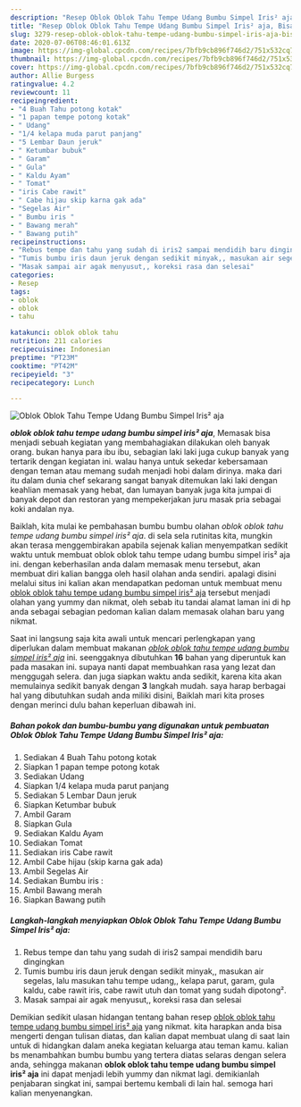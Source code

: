 ```yaml
---
description: "Resep Oblok Oblok Tahu Tempe Udang Bumbu Simpel Iris² aja, Bisa Manjain Lidah"
title: "Resep Oblok Oblok Tahu Tempe Udang Bumbu Simpel Iris² aja, Bisa Manjain Lidah"
slug: 3279-resep-oblok-oblok-tahu-tempe-udang-bumbu-simpel-iris-aja-bisa-manjain-lidah
date: 2020-07-06T08:46:01.613Z
image: https://img-global.cpcdn.com/recipes/7bfb9cb896f746d2/751x532cq70/oblok-oblok-tahu-tempe-udang-bumbu-simpel-iris-aja-foto-resep-utama.jpg
thumbnail: https://img-global.cpcdn.com/recipes/7bfb9cb896f746d2/751x532cq70/oblok-oblok-tahu-tempe-udang-bumbu-simpel-iris-aja-foto-resep-utama.jpg
cover: https://img-global.cpcdn.com/recipes/7bfb9cb896f746d2/751x532cq70/oblok-oblok-tahu-tempe-udang-bumbu-simpel-iris-aja-foto-resep-utama.jpg
author: Allie Burgess
ratingvalue: 4.2
reviewcount: 11
recipeingredient:
- "4 Buah Tahu potong kotak"
- "1 papan tempe potong kotak"
- " Udang"
- "1/4 kelapa muda parut panjang"
- "5 Lembar Daun jeruk"
- " Ketumbar bubuk"
- " Garam"
- " Gula"
- " Kaldu Ayam"
- " Tomat"
- "iris Cabe rawit"
- " Cabe hijau skip karna gak ada"
- "Segelas Air"
- " Bumbu iris "
- " Bawang merah"
- " Bawang putih"
recipeinstructions:
- "Rebus tempe dan tahu yang sudah di iris2 sampai mendidih baru dingingkan"
- "Tumis bumbu iris daun jeruk dengan sedikit minyak,, masukan air segelas, lalu masukan tahu tempe udang,, kelapa parut, garam, gula kaldu, cabe rawit iris, cabe rawit utuh dan tomat yang sudah dipotong²."
- "Masak sampai air agak menyusut,, koreksi rasa dan selesai"
categories:
- Resep
tags:
- oblok
- oblok
- tahu

katakunci: oblok oblok tahu 
nutrition: 211 calories
recipecuisine: Indonesian
preptime: "PT23M"
cooktime: "PT42M"
recipeyield: "3"
recipecategory: Lunch

---
```



![Oblok Oblok Tahu Tempe Udang Bumbu Simpel Iris² aja](https://img-global.cpcdn.com/recipes/7bfb9cb896f746d2/751x532cq70/oblok-oblok-tahu-tempe-udang-bumbu-simpel-iris-aja-foto-resep-utama.jpg)

<b><i>oblok oblok tahu tempe udang bumbu simpel iris² aja</i></b>, Memasak bisa menjadi sebuah kegiatan yang membahagiakan dilakukan oleh banyak orang. bukan hanya para ibu ibu, sebagian laki laki juga cukup banyak yang tertarik dengan kegiatan ini. walau hanya untuk sekedar kebersamaan dengan teman atau memang sudah menjadi hobi dalam dirinya. maka dari itu dalam dunia chef sekarang sangat banyak ditemukan laki laki dengan keahlian memasak yang hebat, dan lumayan banyak juga kita jumpai di banyak depot dan restoran yang mempekerjakan juru masak pria sebagai koki andalan nya.



Baiklah, kita mulai ke pembahasan bumbu bumbu olahan <i>oblok oblok tahu tempe udang bumbu simpel iris² aja</i>. di sela sela rutinitas kita, mungkin akan terasa menggembirakan apabila sejenak kalian menyempatkan sedikit waktu untuk membuat oblok oblok tahu tempe udang bumbu simpel iris² aja ini. dengan keberhasilan anda dalam memasak menu tersebut, akan membuat diri kalian bangga oleh hasil olahan anda sendiri. apalagi disini melalui situs ini kalian akan mendapatkan pedoman untuk membuat menu <u>oblok oblok tahu tempe udang bumbu simpel iris² aja</u> tersebut menjadi olahan yang yummy dan nikmat, oleh sebab itu tandai alamat laman ini di hp anda sebagai sebagian pedoman kalian dalam memasak olahan baru yang nikmat.


Saat ini langsung saja kita awali untuk mencari perlengkapan yang diperlukan dalam membuat makanan <u><i>oblok oblok tahu tempe udang bumbu simpel iris² aja</i></u> ini. seenggaknya dibutuhkan <b>16</b> bahan yang diperuntuk kan pada masakan ini. supaya nanti dapat membuahkan rasa yang lezat dan menggugah selera. dan juga siapkan waktu anda sedikit, karena kita akan memulainya sedikit banyak dengan <b>3</b> langkah mudah. saya harap berbagai hal yang dibutuhkan sudah anda miliki disini, Baiklah mari kita proses dengan merinci dulu bahan keperluan dibawah ini.

<!--inarticleads1-->

##### Bahan pokok dan bumbu-bumbu yang digunakan untuk pembuatan Oblok Oblok Tahu Tempe Udang Bumbu Simpel Iris² aja:

1. Sediakan 4 Buah Tahu potong kotak
1. Siapkan 1 papan tempe potong kotak
1. Sediakan  Udang
1. Siapkan 1/4 kelapa muda parut panjang
1. Sediakan 5 Lembar Daun jeruk
1. Siapkan  Ketumbar bubuk
1. Ambil  Garam
1. Siapkan  Gula
1. Sediakan  Kaldu Ayam
1. Sediakan  Tomat
1. Sediakan iris Cabe rawit
1. Ambil  Cabe hijau (skip karna gak ada)
1. Ambil Segelas Air
1. Sediakan  Bumbu iris :
1. Ambil  Bawang merah
1. Siapkan  Bawang putih




<!--inarticleads2-->

##### Langkah-langkah menyiapkan Oblok Oblok Tahu Tempe Udang Bumbu Simpel Iris² aja:

1. Rebus tempe dan tahu yang sudah di iris2 sampai mendidih baru dingingkan
1. Tumis bumbu iris daun jeruk dengan sedikit minyak,, masukan air segelas, lalu masukan tahu tempe udang,, kelapa parut, garam, gula kaldu, cabe rawit iris, cabe rawit utuh dan tomat yang sudah dipotong².
1. Masak sampai air agak menyusut,, koreksi rasa dan selesai




Demikian sedikit ulasan hidangan tentang bahan resep <u>oblok oblok tahu tempe udang bumbu simpel iris² aja</u> yang nikmat. kita harapkan anda bisa mengerti dengan tulisan diatas, dan kalian dapat membuat ulang di saat lain untuk di hidangkan dalam aneka kegiatan keluarga atau teman kamu. kalian bs menambahkan bumbu bumbu yang tertera diatas selaras dengan selera anda, sehingga makanan <b>oblok oblok tahu tempe udang bumbu simpel iris² aja</b> ini dapat menjadi lebih yummy dan nikmat lagi. demikianlah penjabaran singkat ini, sampai bertemu kembali di lain hal. semoga hari kalian menyenangkan.
